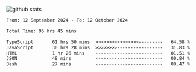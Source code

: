 
![github stats](https://github-readme-stats.vercel.app/api?username=realmahd1&show_icons=true&theme=codeSTACKr&hide_rank=true&count_private=true)

<!--START_SECTION:waka-->

```txt
From: 12 September 2024 - To: 12 October 2024

Total Time: 95 hrs 45 mins

TypeScript       61 hrs 50 mins  >>>>>>>>>>>>>>>>---------   64.58 %
JavaScript       30 hrs 28 mins  >>>>>>>>-----------------   31.83 %
HTML             1 hr 26 mins    -------------------------   01.51 %
JSON             48 mins         -------------------------   00.84 %
Bash             27 mins         -------------------------   00.47 %
```

<!--END_SECTION:waka-->
